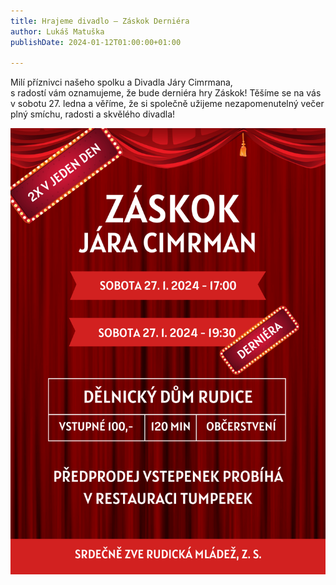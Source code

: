 ```yaml
---
title: Hrajeme divadlo – Záskok Derniéra
author: Lukáš Matuška
publishDate: 2024-01-12T01:00:00+01:00

---
```


Milí příznivci našeho spolku a&nbsp;Divadla Járy Cimrmana,\
s radostí vám oznamujeme, že bude derniéra hry Záskok!
Těšíme se na vás v&nbsp;sobotu 27. ledna a&nbsp;věříme, že si společně užijeme nezapomenutelný večer plný smíchu, radosti a&nbsp;skvělého divadla!

![Plakát](images/poster.png)
